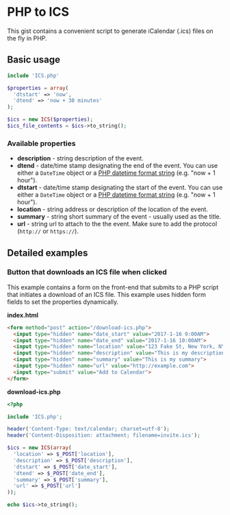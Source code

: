 # PHP to ICS

This gist contains a convenient script to generate iCalendar (.ics) files on the fly in PHP.

## Basic usage

```php
include 'ICS.php'

$properties = array(
  'dtstart' => 'now',
  'dtend' => 'now + 30 minutes'
);

$ics = new ICS($properties);
$ics_file_contents = $ics->to_string();
```

### Available properties

* **description** - string description of the event.
* **dtend** - date/time stamp designating the end of the event. You can use either a `DateTime` object or a [PHP datetime format string](http://php.net/manual/en/datetime.formats.php) (e.g. "now + 1 hour").
* **dtstart** - date/time stamp designating the start of the event. You can use either a `DateTime` object or a [PHP datetime format string](http://php.net/manual/en/datetime.formats.php) (e.g. "now + 1 hour").
* **location** - string address or description of the location of the event.
* **summary** - string short summary of the event - usually used as the title.
* **url** - string url to attach to the the event. Make sure to add the protocol (`http://` or `https://`).

## Detailed examples

### Button that downloads an ICS file when clicked

This example contains a form on the front-end that submits to a PHP script that initiates a download of an ICS file. This example uses hidden form fields to set the properties dynamically.

**index.html**

```html
<form method="post" action="/download-ics.php">
  <input type="hidden" name="date_start" value="2017-1-16 9:00AM">
  <input type="hidden" name="date_end" value="2017-1-16 10:00AM">
  <input type="hidden" name="location" value="123 Fake St, New York, NY">
  <input type="hidden" name="description" value="This is my description">
  <input type="hidden" name="summary" value="This is my summary">
  <input type="hidden" name="url" value="http://example.com">
  <input type="submit" value="Add to Calendar">
</form>
```

**download-ics.php**

```php
<?php

include 'ICS.php';

header('Content-Type: text/calendar; charset=utf-8');
header('Content-Disposition: attachment; filename=invite.ics');

$ics = new ICS(array(
  'location' => $_POST['location'],
  'description' => $_POST['description'],
  'dtstart' => $_POST['date_start'],
  'dtend' => $_POST['date_end'],
  'summary' => $_POST['summary'],
  'url' => $_POST['url']
));

echo $ics->to_string();
```
